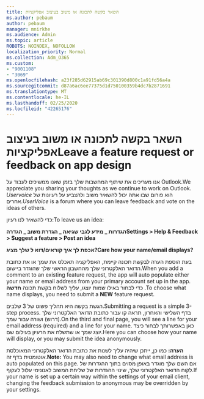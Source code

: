 ```yaml
---
title: השאר בקשה לתכונה או משוב בעיצוב אפליקציות
ms.author: pebaum
author: pebaum
manager: mnirkhe
ms.audience: Admin
ms.topic: article
ROBOTS: NOINDEX, NOFOLLOW
localization_priority: Normal
ms.collection: Adm_O365
ms.custom:
- "9001108"
- "3069"
ms.openlocfilehash: a23f285d62915ab69c301390d800c1a91fd56a4a
ms.sourcegitcommit: d87a6ac6ee77375d1d750100359b4dc7b2871691
ms.translationtype: MT
ms.contentlocale: he-IL
ms.lasthandoff: 02/25/2020
ms.locfileid: "42265176"
---
```

# <a name="leave-a-feature-request-or-feedback-on-app-design"></a><span data-ttu-id="457b8-102">השאר בקשה לתכונה או משוב בעיצוב אפליקציות</span><span class="sxs-lookup"><span data-stu-id="457b8-102">Leave a feature request or feedback on app design</span></span>

<span data-ttu-id="457b8-103">אנו מעריכים את שיתוף המחשבות שלך בזמן שאנו ממשיכים לעבוד על Outlook.</span><span class="sxs-lookup"><span data-stu-id="457b8-103">We appreciate you sharing your thoughts as we continue to work on Outlook.</span></span> <span data-ttu-id="457b8-104">*Uservoice* הוא פורום שבו אתה יכול להשאיר משוב ולהצביע על רעיונות של אחרים.</span><span class="sxs-lookup"><span data-stu-id="457b8-104">*UserVoice* is a forum where you can leave feedback and vote on the ideas of others.</span></span>  

<span data-ttu-id="457b8-105">כדי להשאיר לנו רעיון:</span><span class="sxs-lookup"><span data-stu-id="457b8-105">To leave us an idea:</span></span> 

<span data-ttu-id="457b8-106">**הגדרות _ מידע לגבי שגיאה _ הגדרת משוב _ הגדרה**</span><span class="sxs-lookup"><span data-stu-id="457b8-106">**Settings > Help & Feedback > Suggest a feature > Post an idea**</span></span> 

<span data-ttu-id="457b8-107">**אכפת לך איך קוראים/דוא ל שלך מציג?**</span><span class="sxs-lookup"><span data-stu-id="457b8-107">**Care how your name/email displays?**</span></span>

<span data-ttu-id="457b8-108">בעת הוספת הערה לבקשת תכונה קיימת, האפליקציה תאכלס את שמך או את כתובת הדואר האלקטרוני שלך מהחשבון הראשי שלך שהוגדר ביישום.</span><span class="sxs-lookup"><span data-stu-id="457b8-108">When you add a comment to an existing feature request, the app will auto populate either your name or email address from your primary account set up in the app.</span></span> <span data-ttu-id="457b8-109">כדי לבחור באילו שמות יוצגו, עליך לשלוח בקשת תכונה **חדשה** .</span><span class="sxs-lookup"><span data-stu-id="457b8-109">To choose what name displays, you need to submit a **NEW** feature request.</span></span> 

<span data-ttu-id="457b8-110">הגשת בקשה היא תהליך פשוט של 3 שלבים.</span><span class="sxs-lookup"><span data-stu-id="457b8-110">Submitting a request is a simple 3-step process.</span></span> <span data-ttu-id="457b8-111">בדף השלישי והאחרון, תראה קו עבור כתובת הדואר האלקטרוני שלך (דרוש) ושורה עבור שמך.</span><span class="sxs-lookup"><span data-stu-id="457b8-111">On the third and final page, you will see a line for your email address (required) and a line for your name.</span></span> <span data-ttu-id="457b8-112">כאן באפשרותך לבחור כיצד יוצג שמך או שתשלח את הרעיון בעילום שם.</span><span class="sxs-lookup"><span data-stu-id="457b8-112">Here you can choose how your name will display, or you may submit the idea anonymously.</span></span> 

<span data-ttu-id="457b8-113">**הערה:** כמו כן, ייתכן שיהיה עליך לשנות את כתובת הדואר האלקטרוני המאוכלסת אוטומטית בדף זה.</span><span class="sxs-lookup"><span data-stu-id="457b8-113">**Note:** You may also need to change what email address is auto populated on this page.</span></span> <span data-ttu-id="457b8-114">אם השם שלך מוגדר באופן מסוים בתוך ההגדרות של לקוח הדואר האלקטרוני שלך, שינוי ההגדרות של שליחת המשוב לאנונימי עלול לעקוף.</span><span class="sxs-lookup"><span data-stu-id="457b8-114">If your name is set up a certain way within the settings of your email client, changing the feedback submission to anonymous may be overridden by your settings.</span></span> 
